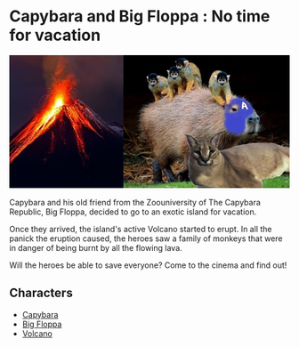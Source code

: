 # Capybara and Big Floppa : No time for vacation

![poster](./../images/Capy'BaraFloppaMovie.jpg)

Capybara and his old friend from the Zoouniversity of The Capybara Republic, Big Floppa, decided to go to an exotic island for vacation.

Once they arrived, the island's active Volcano started to erupt. In all the panick the eruption caused, the heroes saw a family of monkeys that were in danger of being burnt by all the flowing lava.

Will the heroes be able to save everyone? Come to the cinema and find out!


## Characters

- [Capybara](./../heroes/capybara.md)
- [Big Floppa](./../heroes/BigFloppa.md)
- [Volcano](./../villains/Volcano.md)